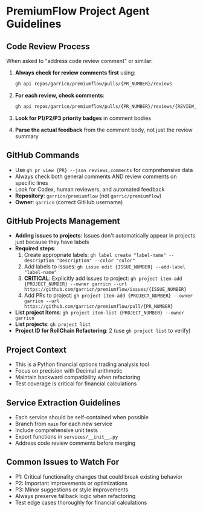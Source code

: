 # PremiumFlow Project Agent Guidelines

## Code Review Process

When asked to "address code review comment" or similar:

1. **Always check for review comments first** using:

   ```bash
   gh api repos/garricn/premiumflow/pulls/{PR_NUMBER}/reviews
   ```

1. **For each review, check comments**:

   ```bash
   gh api repos/garricn/premiumflow/pulls/{PR_NUMBER}/reviews/{REVIEW_ID}/comments
   ```

1. **Look for P1/P2/P3 priority badges** in comment bodies

1. **Parse the actual feedback** from the comment body, not just the review summary

## GitHub Commands

- Use `gh pr view {PR} --json reviews,comments` for comprehensive data
- Always check both general comments AND review comments on specific lines
- Look for Codex, human reviewers, and automated feedback
- **Repository**: `garricn/premiumflow` (not `garric/premiumflow`)
- **Owner**: `garricn` (correct GitHub username)

## GitHub Projects Management

- **Adding issues to projects**: Issues don't automatically appear in projects just because they have labels
- **Required steps**:
  1. Create appropriate labels: `gh label create "label-name" --description "Description" --color "color"`
  1. Add labels to issues: `gh issue edit {ISSUE_NUMBER} --add-label "label-name"`
  1. **CRITICAL**: Explicitly add issues to project: `gh project item-add {PROJECT_NUMBER} --owner garricn --url https://github.com/garricn/premiumflow/issues/{ISSUE_NUMBER}`
  1. Add PRs to project: `gh project item-add {PROJECT_NUMBER} --owner garricn --url https://github.com/garricn/premiumflow/pull/{PR_NUMBER}`
- **List project items**: `gh project item-list {PROJECT_NUMBER} --owner garricn`
- **List projects**: `gh project list`
- **Project ID for RollChain Refactoring**: 2 (use `gh project list` to verify)

## Project Context

- This is a Python financial options trading analysis tool
- Focus on precision with Decimal arithmetic
- Maintain backward compatibility when refactoring
- Test coverage is critical for financial calculations

## Service Extraction Guidelines

- Each service should be self-contained when possible
- Branch from `main` for each new service
- Include comprehensive unit tests
- Export functions in `services/__init__.py`
- Address code review comments before merging

## Common Issues to Watch For

- P1: Critical functionality changes that could break existing behavior
- P2: Important improvements or optimizations
- P3: Minor suggestions or style improvements
- Always preserve fallback logic when refactoring
- Test edge cases thoroughly for financial calculations
